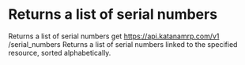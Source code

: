 # Returns a list of serial numbers

Returns a list of serial numbers get https://api.katanamrp.com/v1 /serial_numbers
Returns a list of serial numbers linked to the specified resource, sorted
alphabetically.
